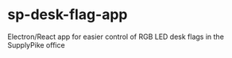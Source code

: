 # sp-desk-flag-app
 Electron/React app for easier control of RGB LED desk flags in the SupplyPike office
